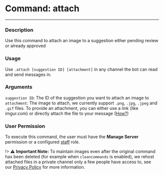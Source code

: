 # Command: attach
---
### Description
Use this command to attach an image to a suggestion either pending review or already approved 

### Usage
Use `.attach [suggestion ID] [attachment]` in any channel the bot can read and send messages in.

### Arguments
`suggestion ID`: The ID of the suggestion you want to attach an image to\
`attachment`: The image to attach, we currently support `.png`, `.jpg`, `.jpeg` and `.gif` files. To provide an attachment, you can either use a link (like imgur.com) or directly attach the file to your message ([How?](https://support.discord.com/hc/en-us/articles/211866427))

### User Permission
To execute this command, the user must have the **Manage Server** permission or a configured [staff](/config/staffroles.md) role.


!> ⚠ **Important Note:** To maintain images even after the original command has been deleted (for example when `cleancommands` is enabled), we rehost attached files in a private channel only a few people have access to, see our [Privacy Policy](/legal.md) for more information.
